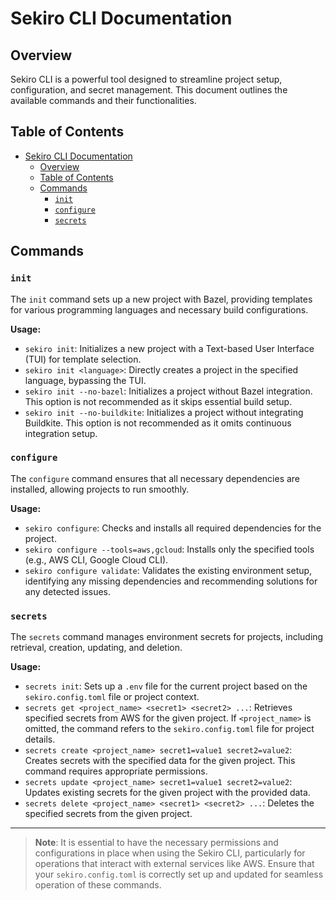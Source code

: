 # Sekiro CLI Documentation

## Overview

Sekiro CLI is a powerful tool designed to streamline project setup, configuration, and secret management. This document outlines the available commands and their functionalities.

## Table of Contents

- [Sekiro CLI Documentation](#sekiro-cli-documentation)
  * [Overview](#overview)
  * [Table of Contents](#table-of-contents)
  * [Commands](#commands)
    + [`init`](#-init-)
    + [`configure`](#-configure-)
    + [`secrets`](#-secrets-)

## Commands

### `init`

The `init` command sets up a new project with Bazel, providing templates for various programming languages and necessary build configurations.

**Usage:**

- `sekiro init`: Initializes a new project with a Text-based User Interface (TUI) for template selection.
- `sekiro init <language>`: Directly creates a project in the specified language, bypassing the TUI.
- `sekiro init --no-bazel`: Initializes a project without Bazel integration. This option is not recommended as it skips essential build setup.
- `sekiro init --no-buildkite`: Initializes a project without integrating Buildkite. This option is not recommended as it omits continuous integration setup.

### `configure`

The `configure` command ensures that all necessary dependencies are installed, allowing projects to run smoothly.

**Usage:**

- `sekiro configure`: Checks and installs all required dependencies for the project.
- `sekiro configure --tools=aws,gcloud`: Installs only the specified tools (e.g., AWS CLI, Google Cloud CLI).
- `sekiro configure validate`: Validates the existing environment setup, identifying any missing dependencies and recommending solutions for any detected issues.

### `secrets`

The `secrets` command manages environment secrets for projects, including retrieval, creation, updating, and deletion.

**Usage:**

- `secrets init`: Sets up a `.env` file for the current project based on the `sekiro.config.toml` file or project context.
- `secrets get <project_name> <secret1> <secret2> ...`: Retrieves specified secrets from AWS for the given project. If `<project_name>` is omitted, the command refers to the `sekiro.config.toml` file for project details.
- `secrets create <project_name> secret1=value1 secret2=value2`: Creates secrets with the specified data for the given project. This command requires appropriate permissions.
- `secrets update <project_name> secret1=value1 secret2=value2`: Updates existing secrets for the given project with the provided data.
- `secrets delete <project_name> <secret1> <secret2> ...`: Deletes the specified secrets from the given project.

---

> **Note**: It is essential to have the necessary permissions and configurations in place when using the Sekiro CLI, particularly for operations that interact with external services like AWS. Ensure that your `sekiro.config.toml` is correctly set up and updated for seamless operation of these commands.


